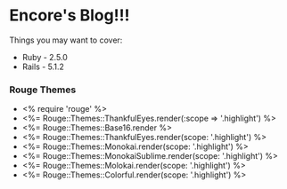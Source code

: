 # Encore's Blog!!!

Things you may want to cover:

* Ruby - 2.5.0
* Rails - 5.1.2

### Rouge Themes

* <% require 'rouge' %>
* <%= Rouge::Themes::ThankfulEyes.render(:scope => '.highlight') %>
* <%= Rouge::Themes::Base16.render %>
* <%= Rouge::Themes::ThankfulEyes.render(scope: '.highlight') %>
* <%= Rouge::Themes::Monokai.render(scope: '.highlight') %>
* <%= Rouge::Themes::MonokaiSublime.render(scope: '.highlight') %>
* <%= Rouge::Themes::Molokai.render(scope: '.highlight') %>
* <%= Rouge::Themes::Colorful.render(scope: '.highlight') %>


